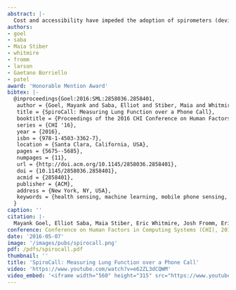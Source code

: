 ```yaml
---
abstract: |-
  Cost and accessibility have impeded the adoption of spirometers (devices that measure lung function) outside clinical settings, especially in low-resource environments. Prior work, called SpiroSmart, used a smartphone's built-in microphone as a spirometer. However, individuals in low- or middle-income countries do not typically have access to the latest smartphones. In this paper, we investigate how spirometry can be performed from any phone-using the standard telephony voice channel to transmit the sound of the spirometry effort. We also investigate how using a 3D printed vortex whistle can affect the accuracy of common spirometry measures and mitigate usability challenges. Our system, coined SpiroCall, was evaluated with 50 participants against two gold standard medical spirometers. We conclude that SpiroCall has an acceptable mean error with or without a whistle for performing spirometry, and advantages of each are discussed.
authors:
- goel
- saba
- Maia Stiber
- whitmire
- fromm
- larson
- Gaetano Borriello
- patel
award: 'Honorable Mention Award'
bibtex: |-
  @inproceedings{Goel:2016:SML:2858036.2858401,
   author = {Goel, Mayank and Saba, Elliot and Stiber, Maia and Whitmire, Eric and Fromm, Josh and Larson, Eric C. and Borriello, Gaetano and Patel, Shwetak N.},
   title = {SpiroCall: Measuring Lung Function over a Phone Call},
   booktitle = {Proceedings of the 2016 CHI Conference on Human Factors in Computing Systems},
   series = {CHI '16},
   year = {2016},
   isbn = {978-1-4503-3362-7},
   location = {Santa Clara, California, USA},
   pages = {5675--5685},
   numpages = {11},
   url = {http://doi.acm.org/10.1145/2858036.2858401},
   doi = {10.1145/2858036.2858401},
   acmid = {2858401},
   publisher = {ACM},
   address = {New York, NY, USA},
   keywords = {health sensing, machine learning, mobile phone sensing, signal processing, spirometry},
  }
caption: ''
citation: |-
  Mayank Goel, Elliot Saba, Maia Stiber, Eric Whitmire, Josh Fromm, Eric C. Larson, Gaetano Borriello, and Shwetak N. Patel. 2016. SpiroCall: Measuring Lung Function over a Phone Call.  In Proceedings of the 2016 CHI Conference on Human Factors in Computing Systems (CHI '16). ACM, New York, NY, USA,  5675-5685. DOI: http://dx.doi.org/10.1145/2858036.2858401
conference: Conference on Human Factors in Computing Systems (CHI), 2016
date: '2016-05-07'
image: '/images/pubs/spirocall.png'
pdf: /pdfs/spirocall.pdf
thumbnail: ''
title: 'SpiroCall: Measuring Lung Function over a Phone Call'
video: 'https://www.youtube.com/watch?v=e62ZL3dCQWM'
video_embed: '<iframe width="560" height="315" src="https://www.youtube.com/embed/e62ZL3dCQWM" frameborder="0" allowfullscreen></iframe>'
---
```

